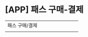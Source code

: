 # [APP] 패스 구매-결제

|  |  |  |  |  |  |  |  |  |
| --- | --- | --- | --- | --- | --- | --- | --- | --- |
| 패스 구매/결제 | | | | | | | | |
|  | | | | | | | | |